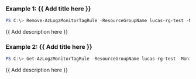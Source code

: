 ### Example 1: {{ Add title here }}
```powershell
PS C:\> Remove-AzLogzMonitorTagRule -ResourceGroupName lucas-rg-test -MonitorName pwsh-logz04

```

{{ Add description here }}

### Example 2: {{ Add title here }}
```powershell
PS C:\> Get-AzLogzMonitorTagRule -ResourceGroupName lucas-rg-test -MonitorName pwsh-logz04 | Remove-AzLogzMonitorTagRule

```

{{ Add description here }}

